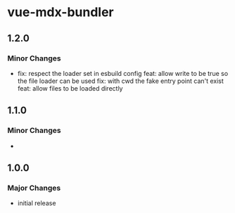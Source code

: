 # vue-mdx-bundler

## 1.2.0

### Minor Changes

- fix: respect the loader set in esbuild config
  feat: allow write to be true so the file loader can be used
  fix: with cwd the fake entry point can't exist
  feat: allow files to be loaded directly

## 1.1.0

### Minor Changes

-

## 1.0.0

### Major Changes

- initial release
